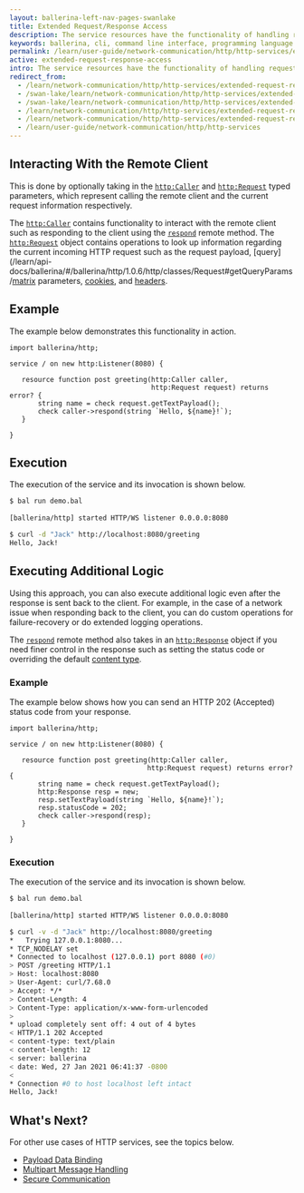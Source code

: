 ```yaml
---
layout: ballerina-left-nav-pages-swanlake
title: Extended Request/Response Access
description: The service resources have the functionality of handling request and response data manually  without binding them to resource parameters or the return value.  
keywords: ballerina, cli, command line interface, programming language
permalink: /learn/user-guide/network-communication/http/http-services/extended-request-response-access/
active: extended-request-response-access
intro: The service resources have the functionality of handling request and response data manually  without binding them to resource parameters or the return value. 
redirect_from:
  - /learn/network-communication/http/http-services/extended-request-response-access
  - /swan-lake/learn/network-communication/http/http-services/extended-request-response-access/
  - /swan-lake/learn/network-communication/http/http-services/extended-request-response-access
  - /learn/network-communication/http/http-services/extended-request-response-access/
  - /learn/network-communication/http/http-services/extended-request-response-access
  - /learn/user-guide/network-communication/http/http-services
---
```


## Interacting With the Remote Client

This is done by optionally taking in the [`http:Caller`](/learn/api-docs/ballerina/#/ballerina/http/1.0.6/http/clients/Caller) and [`http:Request`](/learn/api-docs/ballerina/#/ballerina/http/1.0.6/http/classes/Request) typed parameters, which represent calling the remote client and the current request information respectively. 

The [`http:Caller`](/learn/api-docs/ballerina/#/ballerina/http/1.0.6/http/clients/Caller) contains functionality to interact with the remote client such as responding to the client using the [`respond`](/learn/api-docs/ballerina/#/ballerina/http/1.0.6/http/clients/Caller#respond) remote method. The [`http:Request`](/learn/api-docs/ballerina/#/ballerina/http/1.0.6/http/classes/Request) object contains operations to look up information regarding the current incoming HTTP request such as the request payload, [query](/learn/api-docs/ballerina/#/ballerina/http/1.0.6/http/classes/Request#getQueryParams/[matrix](/learn/api-docs/ballerina/#/ballerina/http/1.0.6/http/classes/Request#getMatrixParams) parameters, [cookies](/learn/api-docs/ballerina/#/ballerina/http/1.0.6/http/classes/Request#getCookies), and [headers](/learn/api-docs/ballerina/#/ballerina/http/1.0.6/http/classes/Request#getHeaders).

## Example

The example below demonstrates this functionality in action. 

```ballerina
import ballerina/http;
 
service / on new http:Listener(8080) {
 
   resource function post greeting(http:Caller caller,
                                   http:Request request) returns error? {
       string name = check request.getTextPayload();
       check caller->respond(string `Hello, ${name}!`);
   }
 
}
```

## Execution

The execution of the service and its invocation is shown below.

```bash
$ bal run demo.bal
 
[ballerina/http] started HTTP/WS listener 0.0.0.0:8080

$ curl -d "Jack" http://localhost:8080/greeting
Hello, Jack!
```

## Executing Additional Logic

Using this approach, you can also execute additional logic even after the response is sent back to the client. For example, in the case of a network issue when responding back to the client, you can do custom operations for failure-recovery or do extended logging operations. 

The [`respond`](/learn/api-docs/ballerina/#/ballerina/http/1.0.6/http/clients/Caller#respond) remote method also takes in an [`http:Response`](/learn/api-docs/ballerina/#/ballerina/http/1.0.6/http/classes/Response) object if you need finer control in the response such as setting the status code or overriding the default [content type](/learn/api-docs/ballerina/#/ballerina/http/1.0.6/http/classes/Response#setContentType). 

### Example

The example below shows how you can send an HTTP 202 (Accepted) status code from your response.

```ballerina
import ballerina/http;
 
service / on new http:Listener(8080) {
 
   resource function post greeting(http:Caller caller,
                                  http:Request request) returns error? {
       string name = check request.getTextPayload();
       http:Response resp = new;
       resp.setTextPayload(string `Hello, ${name}!`);
       resp.statusCode = 202;
       check caller->respond(resp);
   }
 
}
```

### Execution

The execution of the service and its invocation is shown below.

```bash
$ bal run demo.bal
 
[ballerina/http] started HTTP/WS listener 0.0.0.0:8080

$ curl -v -d "Jack" http://localhost:8080/greeting
*   Trying 127.0.0.1:8080...
* TCP_NODELAY set
* Connected to localhost (127.0.0.1) port 8080 (#0)
> POST /greeting HTTP/1.1
> Host: localhost:8080
> User-Agent: curl/7.68.0
> Accept: */*
> Content-Length: 4
> Content-Type: application/x-www-form-urlencoded
>
* upload completely sent off: 4 out of 4 bytes
< HTTP/1.1 202 Accepted
< content-type: text/plain
< content-length: 12
< server: ballerina
< date: Wed, 27 Jan 2021 06:41:37 -0800
<
* Connection #0 to host localhost left intact
Hello, Jack!
```

## What's Next?

For other use cases of HTTP services, see the topics below.

- [Payload Data Binding](/learn/network-communication/http/http-services/payload-data-binding/)
- [Multipart Message Handling](/learn/network-communication/http/http-services/multipart-message-handling/)
- [Secure Communication](/learn/network-communication/http/http-services/secure-communication/)